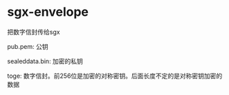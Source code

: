 # sgx-envelope
把数字信封传给sgx

pub.pem: 公钥

sealeddata.bin: 加密的私钥

toge: 数字信封。前256位是加密的对称密钥。后面长度不定的是对称密钥加密的数据


